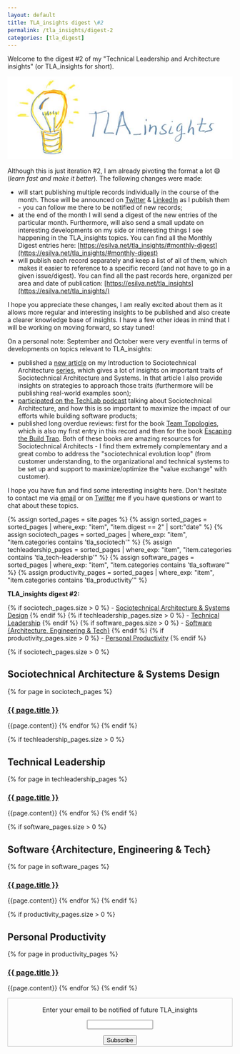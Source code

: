 ```yaml
---
layout: default
title: TLA_insights digest \#2
permalink: /tla_insights/digest-2
categories: [tla_digest]
---
```


Welcome to the digest #2 of my "Technical Leadership and Architecture insights" (or TLA_insights for short).

![light](/assets/tla_insights-text.png)

Although this is just iteration #2, I am already pivoting the format a lot 😄  (*learn fast and make it better*). The following changes were made:

- will start publishing multiple records individually in the course of the month. Those will be announced on [Twitter](https://www.twitter.com/emgsilva) & [LinkedIn](https://www.linkedin.com/in/emgsilva) as I publish them - you can follow me there to be notified of new records;
- at the end of the month I will send a digest of the new entries of the particular month. Furthermore, will also send a small update on interesting developments on my side or interesting things I see happening in the TLA_insights topics. You can find all the Monthly Digest entries here: [https://esilva.net/tla_insights/#monthly-digest](https://esilva.net/tla_insights/#monthly-digest)
- will publish each record separately and keep a list of all of them, which makes it easier to reference to a specific record (and not have to go in a given issue/digest). You can find all the past records here, organized per area and date of publication: [https://esilva.net/tla_insights](https://esilva.net/tla_insights/)

I hope you appreciate these changes, I am really excited about them as it allows more regular and interesting insights to be published and also create a clearer knowledge base of insights. I have a few other ideas in mind that I will be working on moving forward, so stay tuned!

On a personal note: September and October were very eventful in terms of developments on topics relevant to TLA_insights:

- published a [new article](https://esilva.net/sociotechnical/sociotechnical-architecture_traits-and-strategies.html) on my Introduction to Sociotechnical Architecture [series](https://esilva.net/sociotechnical/intro-sociotechnical-arch), which gives a lot of insights on important traits of Sociotechnical Architecture and Systems. In that article I also provide insights on strategies to approach those traits (furthermore will be publishing real-world examples soon);
- [participated on the TechLab podcast](https://techlab.bol.com/sociotechnical-architecture-to-maximize-impact/) talking about Sociotechnical Architecture, and how this is so important to maximize the impact of our efforts while building software products;
- published long overdue reviews: first for the book [Team Topologies](https://esilva.net/articles/review-team_topologies), which is also my first entry in this record and then for the book [Escaping the Build Trap](https://esilva.net/articles/review-escaping_the_build_trap). Both of these books are amazing resources for Sociotechnical Architects - I find them extremely complementary and a great combo to address the "sociotechnical evolution loop" (from customer understanding, to the organizational and technical systems to be set up and support to maximize/optimize the "value exchange" with customer).

I hope you have fun and find some interesting insights here. Don't hesitate to contact me via [email](mailto:emgsilva@gmail.com) or on [Twitter](https://twitter.com/emgsilva) me if you have questions or want to chat about these topics.

 {% assign sorted_pages = site.pages %}
 {% assign sorted_pages = sorted_pages | where_exp: "item", "item.digest == 2" | sort:"date" %}
 {% assign sociotech_pages = sorted_pages | where_exp: "item", "item.categories contains 'tla_sociotech'" %}
 {% assign techleadership_pages = sorted_pages | where_exp: "item", "item.categories contains 'tla_tech-leadership'" %}
 {% assign software_pages = sorted_pages | where_exp: "item", "item.categories contains 'tla_software'" %}
 {% assign productivity_pages = sorted_pages | where_exp: "item", "item.categories contains 'tla_productivity'" %}

**TLA_insights digest #2:**

{% if sociotech_pages.size > 0 %} - [Sociotechnical Architecture & Systems Design](#sociotech) {% endif %}
{% if techleadership_pages.size > 0 %} - [Technical Leadership](#tech-leadership) {% endif %}
{% if software_pages.size > 0 %} - [Software {Architecture, Engineering & Tech}](#software) {% endif %}
{% if productivity_pages.size > 0 %} - [Personal Productivity](#productivity) {% endif %}

{% if sociotech_pages.size > 0 %}
<a name="sociotech"></a>
## Sociotechnical Architecture & Systems Design</h2>

{% for page in sociotech_pages %}
### <a href="{{ site.baseurl }}{{ page.url }}"> {{ page.title }} </a>
{{page.content}}
{% endfor %}
{% endif %}

{% if techleadership_pages.size > 0 %}
<a name="tech-leadership"></a>
## Technical Leadership

{% for page in techleadership_pages %}
### <a href="{{ site.baseurl }}{{ page.url }}"> {{ page.title }} </a>
{{page.content}}
{% endfor %}
{% endif %}

{% if software_pages.size > 0 %}
<a name="software"></a>
## Software {Architecture, Engineering & Tech}

{% for page in software_pages %}
### <a href="{{ site.baseurl }}{{ page.url }}"> {{ page.title }} </a>
{{page.content}}
{% endfor %}
{% endif %}

{% if productivity_pages.size > 0 %}
<a name="productivity"></a>
## Personal Productivity

{% for page in productivity_pages %}
### <a href="{{ site.baseurl }}{{ page.url }}"> {{ page.title }} </a>
{{page.content}}
{% endfor %}
{% endif %}

<form style="border:1px solid #ccc;padding:3px;text-align:center;" action="https://tinyletter.com/tla_insights"
    method="post" target="popupwindow"
    onsubmit="window.open('https://tinyletter.com/tla_insights', 'popupwindow', 'scrollbars=yes,width=800,height=600');return true">
    <p><label for="tlemail">Enter your email to be notified of future TLA_insights</label></p>
    <p><input type="text" style="width:140px" name="email" id="tlemail" /></p><input type="hidden" value="1"
      name="embed" /><input type="submit" value="Subscribe" />
</form>
